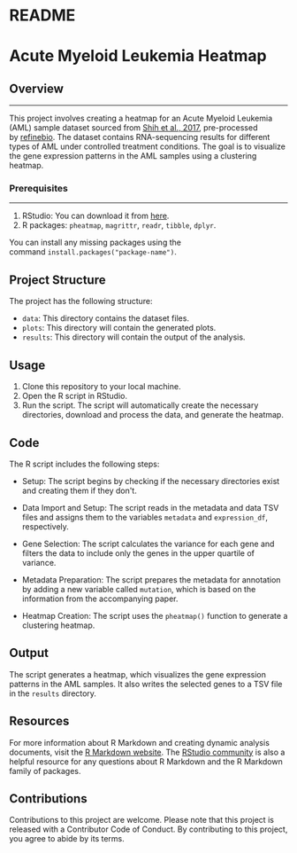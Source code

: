 # README
Acute Myeloid Leukemia Heatmap
==============================

## Overview
--------

This project involves creating a heatmap for an Acute Myeloid Leukemia (AML) sample dataset sourced from [Shih et al., 2017](https://pubmed.ncbi.nlm.nih.gov/28193779/), pre-processed by [refinebio](https://www.refine.bio/). The dataset contains RNA-sequencing results for different types of AML under controlled treatment conditions. The goal is to visualize the gene expression patterns in the AML samples using a clustering heatmap.

### Prerequisites
-------------

1.  RStudio: You can download it from [here](https://rstudio.com/products/rstudio/download/).
2.  R packages: `pheatmap`, `magrittr`, `readr`, `tibble`, `dplyr`.

You can install any missing packages using the command `install.packages("package-name")`.

Project Structure
-----------------

The project has the following structure:

-   `data`: This directory contains the dataset files.
-   `plots`: This directory will contain the generated plots.
-   `results`: This directory will contain the output of the analysis.

Usage
-----

1.  Clone this repository to your local machine.
2.  Open the R script in RStudio.
3.  Run the script. The script will automatically create the necessary directories, download and process the data, and generate the heatmap.

Code
----

The R script includes the following steps:

-   Setup: The script begins by checking if the necessary directories exist and creating them if they don't.

-   Data Import and Setup: The script reads in the metadata and data TSV files and assigns them to the variables `metadata` and `expression_df`, respectively.

-   Gene Selection: The script calculates the variance for each gene and filters the data to include only the genes in the upper quartile of variance.

-   Metadata Preparation: The script prepares the metadata for annotation by adding a new variable called `mutation`, which is based on the information from the accompanying paper.

-   Heatmap Creation: The script uses the `pheatmap()` function to generate a clustering heatmap.

Output
------

The script generates a heatmap, which visualizes the gene expression patterns in the AML samples. It also writes the selected genes to a TSV file in the `results` directory.

Resources
---------

For more information about R Markdown and creating dynamic analysis documents, visit the [R Markdown website](https://rmarkdown.rstudio.com/). The [RStudio community](https://community.rstudio.com/) is also a helpful resource for any questions about R Markdown and the R Markdown family of packages.

Contributions
-------------

Contributions to this project are welcome. Please note that this project is released with a Contributor Code of Conduct. By contributing to this project, you agree to abide by its terms.
